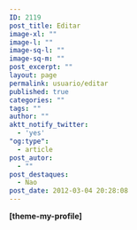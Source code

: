 ```yaml
---
ID: 2119
post_title: Editar
image-xl: ""
image-l: ""
image-sq-l: ""
image-sq-m: ""
post_excerpt: ""
layout: page
permalink: usuario/editar
published: true
categories: ""
tags: ""
author: ""
aktt_notify_twitter:
  - 'yes'
"og:type":
  - article
post_autor:
  - ""
post_destaques:
  - Nao
post_date: 2012-03-04 20:28:08
---
```

<strong>[theme-my-profile] </strong>
